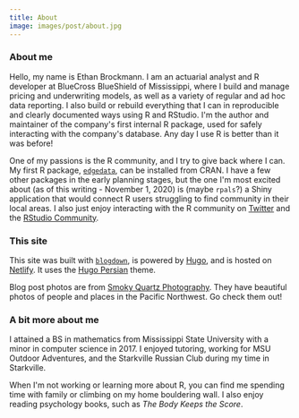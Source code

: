 ```yaml
---
title: About
image: images/post/about.jpg
---
```


### About me

Hello, my name is Ethan Brockmann. I am an actuarial analyst and R developer at BlueCross BlueShield of Mississippi, where I build and manage pricing and underwriting models, as well as a variety of regular and ad hoc data reporting. I also build or rebuild everything that I can in reproducible and clearly documented ways using R and RStudio. I'm the author and maintainer of the company's first internal R package, used for safely interacting with the company's database. Any day I use R is better than it was before!

One of my passions is the R community, and I try to give back where I can. My first R package, [`edgedata`](https://github.com/EeethB/edgedata), can be installed from CRAN. I have a few other packages in the early planning stages, but the one I'm most excited about (as of this writing - November 1, 2020) is (maybe `rpals`?) a Shiny application that would connect R users struggling to find community in their local areas. I also just enjoy interacting with the R community on [Twitter](https://twitter.com/EeethB) and the [RStudio Community](https://community.rstudio.com/u/EeethB).

### This site

This site was built with [`blogdown`](https://github.com/rstudio/blogdown), is powered by [Hugo](https://gohugo.io), and is hosted on [Netlify](https://www.netlify.com/). It uses the [Hugo Persian](https://themes.gohugo.io/persian-hugo/) theme.

Blog post photos are from [Smoky Quartz Photography](https://smokyquartzphoto.com). They have beautiful photos of people and places in the Pacific Northwest. Go check them out!

### A bit more about me

I attained a BS in mathematics from Mississippi State University with a minor in computer science in 2017. I enjoyed tutoring, working for MSU Outdoor Adventures, and the Starkville Russian Club during my time in Starkville. 

When I'm not working or learning more about R, you can find me spending time with family or climbing on my home bouldering wall. I also enjoy reading psychology books, such as *The Body Keeps the Score*.
